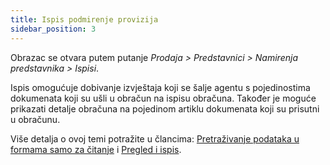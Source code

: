 ```yaml
---
title: Ispis podmirenje provizija
sidebar_position: 3
---
```


Obrazac se otvara putem putanje *Prodaja > Predstavnici > Namirenja predstavnika > Ispisi*.

Ispis omogućuje dobivanje izvještaja koji se šalje agentu s pojedinostima dokumenata koji su ušli u obračun na ispisu obračuna. Također je moguće prikazati detalje obračuna na pojedinom artiklu dokumenata koji su prisutni u obračunu.

Više detalja o ovoj temi potražite u člancima: [Pretraživanje podataka u formama samo za čitanje](/docs/guide/common/operations-with-data/data-search-in-read-only-forms) i [Pregled i ispis](/docs/guide/common/operations-with-data/reports).